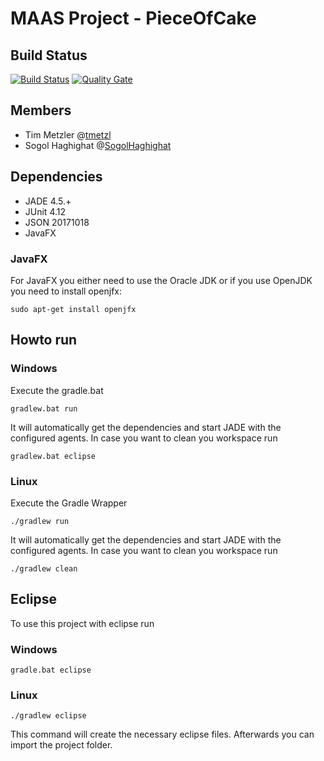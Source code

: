 # MAAS Project - PieceOfCake

## Build Status
[![Build Status](https://travis-ci.org/HBRS-MAAS/project-pieceofcake.svg?branch=master)](https://travis-ci.org/HBRS-MAAS/project-pieceofcake)
[![Quality Gate](https://sonarcloud.io/api/badges/gate?key=project-pieceofcake)](https://sonarcloud.io/dashboard?id=project-pieceofcake)


## Members
* Tim Metzler @[tmetzl](http://github.com/tmetzl)
* Sogol Haghighat @[SogolHaghighat](http://github.com/SogolHaghighat)

## Dependencies
* JADE 4.5.+
* JUnit 4.12
* JSON 20171018
* JavaFX

### JavaFX

For JavaFX you either need to use the Oracle JDK or if you use OpenJDK you need to install openjfx:

    sudo apt-get install openjfx

## Howto run

### Windows

Execute the gradle.bat

    gradlew.bat run
    
It will automatically get the dependencies and start JADE with the configured agents.
In case you want to clean you workspace run

    gradlew.bat eclipse
    
### Linux
Execute the Gradle Wrapper

    ./gradlew run

It will automatically get the dependencies and start JADE with the configured agents.
In case you want to clean you workspace run

    ./gradlew clean

## Eclipse
To use this project with eclipse run

### Windows

    gradle.bat eclipse
    
### Linux

    ./gradlew eclipse

This command will create the necessary eclipse files.
Afterwards you can import the project folder.
